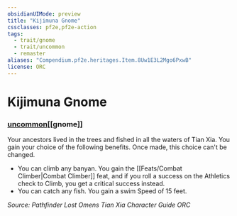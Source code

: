 ```yaml
---
obsidianUIMode: preview
title: "Kijimuna Gnome"
cssclasses: pf2e,pf2e-action
tags:
  - trait/gnome
  - trait/uncommon
  - remaster
aliases: "Compendium.pf2e.heritages.Item.8Uw1E3L2Mgo6PxwB"
license: ORC
---
```

# Kijimuna Gnome

### [uncommon](uncommon "Uncommon Rarity Trait")[[gnome]]






Your ancestors lived in the trees and fished in all the waters of Tian Xia. You gain your choice of the following benefits. Once made, this choice can't be changed.

*   You can climb any banyan. You gain the [[Feats/Combat Climber|Combat Climber]] feat, and if you roll a success on the Athletics check to Climb, you get a critical success instead.
*   You can catch any fish. You gain a swim Speed of 15 feet.

*Source: Pathfinder Lost Omens Tian Xia Character Guide*
*ORC*